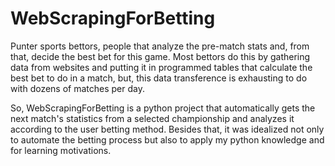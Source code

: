 # WebScrapingForBetting
Punter sports bettors, people that analyze the pre-match stats and, from that, decide the best bet for this game. Most bettors do this by gathering data from websites and putting it in programmed tables that calculate the best bet to do in a match, but, this data transference is exhausting to do with dozens of matches per day.

So, WebScrapingForBetting is a python project that automatically gets the next match's statistics from a selected championship and analyzes it according to the user betting method.
Besides that, it was idealized not only to automate the betting process but also to apply my python knowledge and for learning motivations.
